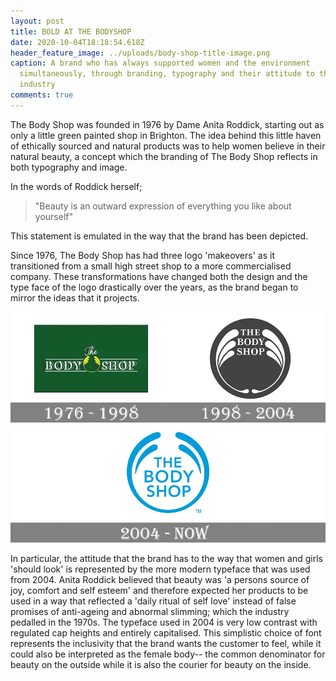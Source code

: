 ```yaml
---
layout: post
title: BOLD AT THE BODYSHOP
date: 2020-10-04T18:18:54.618Z
header_feature_image: ../uploads/body-shop-title-image.png
caption: A brand who has always supported women and the environment
  simultaneously, through branding, typography and their attitude to the beauty
  industry
comments: true
---
```

The Body Shop was founded in 1976 by Dame Anita Roddick, starting out as only a little green painted shop in Brighton. The idea behind this little haven of ethically sourced and natural products was to help women believe in their natural beauty, a concept which the branding of The Body Shop reflects in both typography and image.

In the words of Roddick herself; 

> "Beauty is an outward expression of everything you like about yourself" 

This statement is emulated in the way that the brand has been depicted. 

Since 1976, The Body Shop has had three logo 'makeovers' as it transitioned from a small high street shop to a more commercialised company. These transformations have changed both the design and the type face of the logo drastically over the years, as the brand began to mirror the ideas that it projects. 

![](../uploads/the-body-shop-logo-history.jpg)

In particular, the attitude that the brand has to the way that women and girls 'should look' is represented by the more modern typeface that was used from 2004. Anita Roddick believed that beauty was 'a persons source of joy, comfort and self esteem' and therefore expected her products to be used in a way that reflected a 'daily ritual of self love' instead of false promises of anti-ageing and abnormal slimming; which the industry pedalled in the 1970s. The typeface used in 2004 is very low contrast with regulated cap heights and entirely capitalised. This simplistic choice of font represents the inclusivity that the brand wants the customer to feel, while it could also be interpreted as the female body-- the common denominator for beauty on the outside while it is also the courier for beauty on the inside.